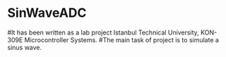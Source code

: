 # SinWaveADC
#It has been written as a lab project Istanbul Technical University, KON-309E Microcontroller Systems. 
#The main task of project is to simulate a sinus wave.
